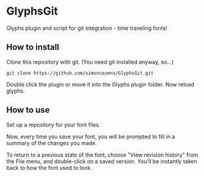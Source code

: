 # GlyphsGit
Glyphs plugin and script for git integration - time traveling fonts!

## How to install

Clone this repository with git. (You need git installed anyway, so...)

    git clone https://github.com/simoncozens/GlyphsGit.git

Double click the plugin or move it into the Glyphs plugin folder. Now reload glyphs.

## How to use

Set up a repository for your font files.

Now, every time you save your font, you will be prompted to fill in a summary of the changes you made.

To return to a previous state of the font, choose "View revision history" from the File menu, and double-click on a saved version. You'll be instantly taken back to how the font used to look.

